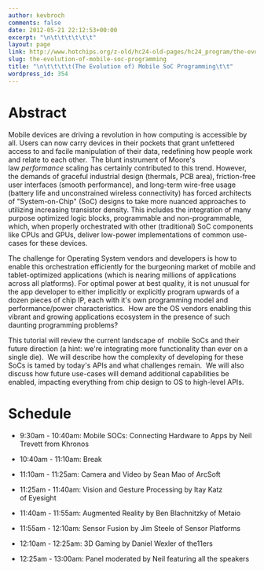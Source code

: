 ```yaml
---
author: kevbroch
comments: false
date: 2012-05-21 22:12:53+00:00
excerpt: "\n\t\t\t\t\t\t"
layout: page
link: http://www.hotchips.org/z-old/hc24-old-pages/hc24_program/the-evolution-of-mobile-soc-programming/
slug: the-evolution-of-mobile-soc-programming
title: "\n\t\t\t\t(The Evolution of) Mobile SoC Programming\t\t"
wordpress_id: 354
---
```



				

# Abstract


Mobile devices are driving a revolution in how computing is accessible by all. Users can now carry devices in their pockets that grant unfettered access to and facile manipulation of their data, redefining how people work and relate to each other.  The blunt instrument of Moore's law _performance_ scaling has certainly contributed to this trend. However, the demands of graceful industrial design (thermals, PCB area), friction-free user interfaces (smooth performance), and long-term wire-free usage (battery life and unconstrained wireless connectivity) has forced architects of "System-on-Chip" (SoC) designs to take more nuanced approaches to utilizing increasing transistor density. This includes the integration of many purpose optimized logic blocks, programmable and non-programmable, which, when properly orchestrated with other (traditional) SoC components like CPUs and GPUs, deliver low-power implementations of common use-cases for these devices.

The challenge for Operating System vendors and developers is how to enable this orchestration efficiently for the burgeoning market of mobile and tablet-optimized applications (which is nearing millions of applications across all platforms). For optimal power at best quality, it is not unusual for the app developer to either implicitly or explicitly program upwards of a dozen pieces of chip IP, each with it's own programming model and performance/power characteristics.  How are the OS vendors enabling this vibrant and growing applications ecosystem in the presence of such daunting programming problems?

This tutorial will review the current landscape of  mobile SoCs and their future direction (a hint: we're integrating more functionality than ever on a single die).  We will describe how the complexity of developing for these SoCs is tamed by today's APIs and what challenges remain.  We will also discuss how future use-cases will demand additional capabilities be enabled, impacting everything from chip design to OS to high-level APIs.


# Schedule





	
  * 9:30am - 10:40am: Mobile SOCs: Connecting Hardware to Apps by Neil Trevett from Khronos

	
  * 10:40am - 11:10am: Break

	
  * 11:10am - 11:25am: Camera and Video by Sean Mao of ArcSoft

	
  * 11:25am - 11:40am: Vision and Gesture Processing by Itay Katz of Eyesight

	
  * 11:40am - 11:55am: Augmented Reality by Ben Blachnitzky of Metaio

	
  * 11:55am - 12:10am: Sensor Fusion by Jim Steele of Sensor Platforms

	
  * 12:10am - 12:25am: 3D Gaming by Daniel Wexler of the11ers

	
  * 12:25am - 13:00am: Panel moderated by Neil featuring all the speakers

		
